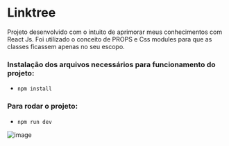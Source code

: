 # Linktree  

Projeto desenvolvido com o intuito de aprimorar meus conhecimentos com React Js.
Foi utilizado o conceito de PROPS e Css modules para que as classes ficassem apenas no seu escopo.

### Instalação dos arquivos necessários para funcionamento do projeto:
- `npm install`

### Para rodar o projeto:
- `npm run dev`


![image](https://user-images.githubusercontent.com/54185747/206189010-dae507ee-ac15-4adb-9fd8-c43e05b75b00.png)
